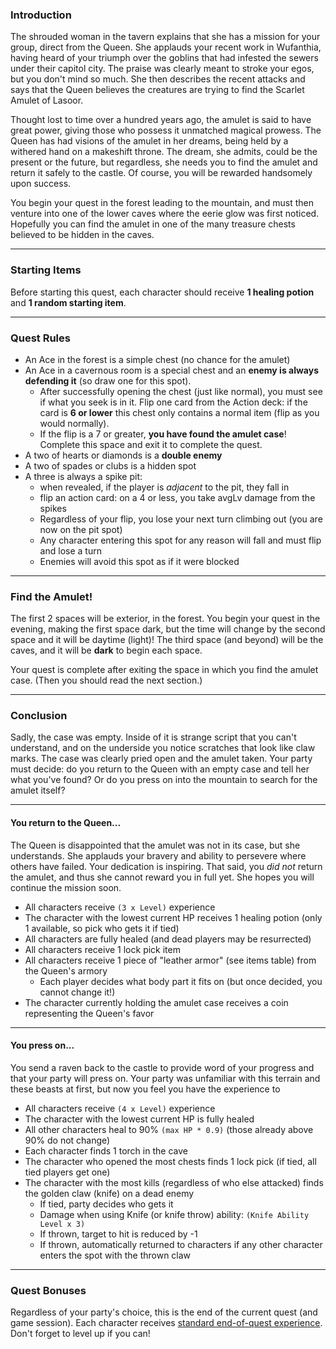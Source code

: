 
### Introduction

The shrouded woman in the tavern explains that she has a mission for your group, direct from the Queen. She applauds your recent work in Wufanthia, having heard of your triumph over the goblins that had infested the sewers under their capitol city. The praise was clearly meant to stroke your egos, but you don't mind so much. She then describes the recent attacks and says that the Queen believes the creatures are trying to find the Scarlet Amulet of Lasoor.

Thought lost to time over a hundred years ago, the amulet is said to have great power, giving those who possess it unmatched magical prowess. The Queen has had visions of the amulet in her dreams, being held by a withered hand on a makeshift throne. The dream, she admits, could be the present or the future, but regardless, she needs you to find the amulet and return it safely to the castle. Of course, you will be rewarded handsomely upon success.

You begin your quest in the forest leading to the mountain, and must then venture into one of the lower caves where the eerie glow was first noticed. Hopefully you can find the amulet in one of the many treasure chests believed to be hidden in the caves.

---

### Starting Items

Before starting this quest, each character should receive **1 healing potion** and **1 random starting item**.

<!-- determineStartingItem -->

---

### Quest Rules

* An Ace in the forest is a simple chest (no chance for the amulet)
* An Ace in a cavernous room is a special chest and an **enemy is always defending it** (so draw one for this spot).
    - After successfully opening the chest (just like normal), you must see if what you seek is in it. Flip one card from the Action deck: if the card is **6 or lower** this chest only contains a normal item (flip as you would normally).
    - If the flip is a 7 or greater, **you have found the amulet case**! Complete this space and exit it to complete the quest.
* A two of hearts or diamonds is a **double enemy**
* A two of spades or clubs is a hidden spot
* A three is always a spike pit:
    - when revealed, if the player is _adjacent_ to the pit, they fall in
    - flip an action card: on a 4 or less, you take avgLv damage from the spikes
    - Regardless of your flip, you lose your next turn climbing out (you are now on the pit spot)
    - Any character entering this spot for any reason will fall and must flip and lose a turn
    - Enemies will avoid this spot as if it were blocked

---

### Find the Amulet!

The first 2 spaces will be exterior, in the forest. You begin your quest in the evening, making the first space dark, but the time will change by the second space and it will be daytime (light)! The third space (and beyond) will be the caves, and it will be **dark** to begin each space.

Your quest is complete after exiting the space in which you find the amulet case. (Then you should read the next section.)

<!-- CONFIRM-NEXT "Only proceed if you are done with this quest, there are spoilers ahead!" -->

---

### Conclusion

Sadly, the case was empty. Inside of it is strange script that you can't understand, and on the underside you notice scratches that look like claw marks. The case was clearly pried open and the amulet taken. Your party must decide: do you return to the Queen with an empty case and tell her what you've found? Or do you press on into the mountain to search for the amulet itself?

<!-- CHOICE ["Return to the Queen", "Press on"] -->

---

<!-- OPTION "Return to the Queen" -->

#### You return to the Queen...

The Queen is disappointed that the amulet was not in its case, but she understands. She applauds your bravery and ability to persevere where others have failed. Your dedication is inspiring. That said, you _did not_ return the amulet, and thus she cannot reward you in full yet. She hopes you will continue the mission soon.

* All characters receive `(3 x Level)` experience
* The character with the lowest current HP receives 1 healing potion (only 1 available, so pick who gets it if tied)
* All characters are fully healed (and dead players may be resurrected)
* All characters receive 1 lock pick item
* All characters receive 1 piece of "leather armor" (see items table) from the Queen's armory
    - Each player decides what body part it fits on (but once decided, you cannot change it!)
* The character currently holding the amulet case receives a coin representing the Queen's favor

---

<!-- OPTION "Press On" -->

#### You press on...

You send a raven back to the castle to provide word of your progress and that your party will press on. Your party was unfamiliar with this terrain and these beasts at first, but now you feel you have the experience to 

* All characters receive `(4 x Level)` experience
* The character with the lowest current HP is fully healed
* All other characters heal to 90% `(max HP * 0.9)` (those already above 90% do not change)
* Each character finds 1 torch in the cave
* The character who opened the most chests finds 1 lock pick (if tied, all tied players get one)
* The character with the most kills (regardless of who else attacked) finds the golden claw (knife) on a dead enemy
    - If tied, party decides who gets it
    - Damage when using Knife (or knife throw) ability: `(Knife Ability Level x 3)`
    - If thrown, target to hit is reduced by -1
    - If thrown, automatically returned to characters if any other character enters the spot with the thrown claw

---

### Quest Bonuses

Regardless of your party's choice, this is the end of the current quest (and game session). Each character receives [standard end-of-quest experience](../../rules/10_experience_and_leveling.md). Don't forget to level up if you can!